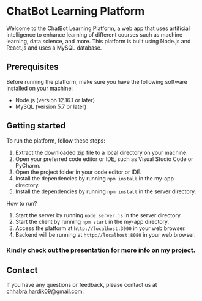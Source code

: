 ChatBot Learning Platform
=========================

Welcome to the ChatBot Learning Platform, a web app that uses artificial intelligence to enhance learning of different courses such as machine learning, data science, and more. This platform is built using Node.js and React.js and uses a MySQL database.

Prerequisites
-------------

Before running the platform, make sure you have the following software installed on your machine:

-   Node.js (version 12.16.1 or later)
-   MySQL (version 5.7 or later)

Getting started
---------------

To run the platform, follow these steps:

1.  Extract the downloaded zip file to a local directory on your machine.
2.  Open your preferred code editor or IDE, such as Visual Studio Code or PyCharm.
3. Open the project folder in your code editor or IDE.
4.  Install the dependencies by running `npm install` in the my-app directory.
5.  Install the dependencies by running `npm install` in the server directory.

How to run?

1.  Start the server by running `node server.js` in the server directory.
2.  Start the client by running `npm start` in the my-app directory.
3.  Access the platform at `http://localhost:3000` in your web browser.
3.  Backend will be running at `http://localhost:8080` in your web browser.


### Kindly check out the presentation for more info on my project.


Contact
-------

If you have any questions or feedback, please contact us at <chhabra.hardik09@gmail.com>.